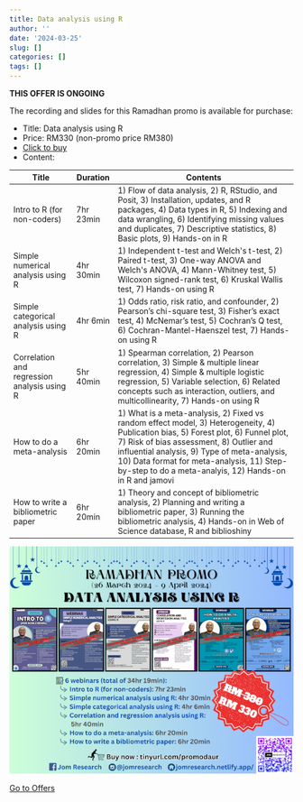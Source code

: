 ```yaml
---
title: Data analysis using R
author: ''
date: '2024-03-25'
slug: []
categories: []
tags: []
---
```


**THIS OFFER IS ONGOING**

The recording and slides for this Ramadhan promo is available for purchase:

- Title: Data analysis using R
- Price: RM330 (non-promo price RM380)
- [Click to buy](https://forms.gle/ejQKsmCrFJzSETSv5)
- Content:

| Title | Duration | Contents | 
|-------|----------|----------|
| Intro to R (for non-coders) | 7hr 23min | 1) Flow of data analysis, 2) R, RStudio, and Posit, 3) Installation, updates, and R packages, 4) Data types in R, 5) Indexing and data wrangling, 6) Identifying missing values and duplicates, 7) Descriptive statistics, 8) Basic plots, 9) Hands-on in R
| Simple numerical analysis using R | 4hr 30min | 1) Independent t-test and Welch's t-test, 2) Paired t-test, 3) One-way ANOVA and Welch's ANOVA, 4) Mann-Whitney test, 5) Wilcoxon signed-rank test, 6) Kruskal Wallis test, 7) Hands-on using R
| Simple categorical analysis using R | 4hr 6min | 1) Odds ratio, risk ratio, and confounder, 2) Pearson’s chi-square test, 3) Fisher’s exact test, 4) McNemar’s test, 5) Cochran’s Q test, 6) Cochran-Mantel-Haenszel test, 7) Hands-on using R
| Correlation and regression analysis using R | 5hr 40min | 1) Spearman correlation, 2) Pearson correlation, 3) Simple & multiple linear regression, 4) Simple & multiple logistic regression, 5) Variable selection, 6) Related concepts such as interaction, outliers, and multicollinearity, 7) Hands-on using R
| How to do a meta-analysis | 6hr 20min | 1) What is a meta-analysis, 2) Fixed vs random effect model, 3) Heterogeneity, 4) Publication bias, 5) Forest plot, 6) Funnel plot, 7) Risk of bias assessment, 8) Outlier and influential analysis, 9) Type of meta-analysis, 10) Data format for meta-analysis, 11) Step-by-step to do a meta-analyis, 12) Hands-on in R and jamovi
| How to write a bibliometric paper | 6hr 20min | 1) Theory and concept of bibliometric analysis, 2) Planning and writing a bibliometric paper, 3) Running the bibliometric analysis, 4) Hands-on in Web of Science database, R and biblioshiny

![](images/poster_daur_35percent.png)

[Go to Offers](https://jomresearch.netlify.app/offers/)